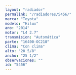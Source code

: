 ```yaml
---
layout: "radiador"
permalink: "/radiadores/5456/"
marca: "Toyota"
modelo: "Hilux"
ano: "2014"
motor: "L4 2.7"
transmision: "Automática"
parte: "16400-OC210"
clima: "Con clima"
alto: "20 5/8"
ancho: "25 1/2"
observaciones: ""
id: "5456"
---
```


